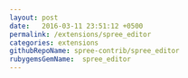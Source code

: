 ```yaml
---
layout: post
date:   2016-03-11 23:51:12 +0500
permalink: /extensions/spree_editor
categories: extensions
githubRepoName: spree-contrib/spree_editor
rubygemsGemName:  spree_editor
---
```

